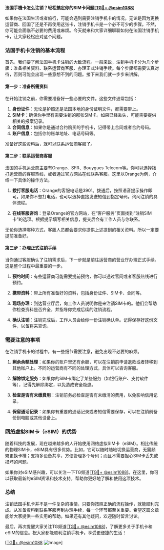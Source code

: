 **法国手機卡怎么注销？轻松搞定你的SIM卡问题[[TG💪+ @esim1088](https://t.me/s/esim1088)]**

如果你在法国生活或者旅行，可能会遇到需要注销手机卡的情况。无论是因为更换运营商、回国了还是不再使用这张卡，注销手机卡是一个必不可少的步骤。不然，你可能会面临不必要的费用或麻烦。今天就来和大家详细聊聊如何在法国注销手机卡，让大家轻松应对这个问题。

### 法国手机卡注销的基本流程

首先，我们要了解法国手机卡注销的大致流程。一般来说，注销手机卡分为几个步骤：准备相关资料、联系运营商客服、办理正式注销手续。每个步骤都需要认真对待，否则可能会出现一些意想不到的问题。接下来我们就一步步来讲解。

#### 第一步：准备所需资料

在开始注销之前，你需要准备好一些必要的文件。这些文件通常包括：

1. **身份证件**：无论是护照还是法国本地的身份证明文件，都需要带上。
2. **SIM卡**：确保你手里有需要注销的那张SIM卡。如果已经丢失，可能需要提供相关的报案记录。
3. **合同信息**：如果你是通过合约购买的手机卡，记得带上合同或者合约号码。
4. **账户信息**：包括你的账单地址、电话号码等。

准备好这些资料后，就可以联系运营商客服了。

#### 第二步：联系运营商客服

法国的手机运营商主要有Orange、SFR、Bouygues Telecom等。你可以选择拨打运营商的客服热线，或者通过官方网站在线联系客服。这里以Orange为例，介绍一下具体的操作方法。

1. **拨打客服电话**：Orange的客服电话是3901。拨通后，按照语音提示操作即可。如果你不想打电话，也可以选择直接发送短信到指定号码，询问注销的具体流程。
   
2. **在线客服咨询**：登录Orange的官方网站，在“客户服务”页面找到“注销SIM卡”的选项。根据提示填写相关信息，提交后会有工作人员与你联系。

无论你选择哪种方式，客服人员都会要求你提供上述提到的相关资料。所以一定要提前准备好。

#### 第三步：办理正式注销手续

当你通过客服确认了注销需求后，下一步就是前往运营商的营业厅办理正式手续。这是整个过程中最重要的一步。

1. **预约时间**：有些运营商可能需要提前预约，你可以通过官网或者客服热线进行预约。
   
2. **携带资料**：带上所有准备好的资料，包括身份证件、SIM卡、合同等。

3. **现场办理**：到达营业厅后，向工作人员说明你是来注销SIM卡的。他们会帮助你检查资料是否齐全，并指导你完成后续的注销流程。

4. **确认注销**：注销完成后，工作人员会给你一份注销确认单。记得保存好这份文件，以备将来查询。

### 需要注意的事项

在注销手机卡的过程中，有一些细节需要注意，避免出现不必要的麻烦。

1. **剩余余额处理**：如果你的账户里还有余额，可以在注销前申请退款或者转移到其他账户上。不同的运营商有不同的处理方式，具体可以咨询客服。

2. **解除绑定服务**：如果你的SIM卡绑定了某些服务（如银行账户、支付软件等），记得先解除绑定，以免造成安全隐患。

3. **检查是否有未缴费用**：注销前务必检查是否有未缴清的费用，以免影响信用记录。

4. **保留通话记录**：如果你有重要的通话记录或者短信需要保存，可以在注销前备份到电脑或其他设备上。

### 网络虚拟SIM卡（eSIM）的优势

随着科技的发展，现在越来越多的人开始使用网络虚拟SIM卡（eSIM）。相比传统的物理SIM卡，eSIM具有很多优势。比如，它可以随时随地切换运营商，无需频繁更换卡槽；支持多设备共享，方便管理多个号码；而且不需要担心SIM卡丢失或损坏的问题。

如果你对eSIM感兴趣，可以关注一下TG频道[[TG💪+ @esim1088](https://t.me/s/esim1088)]。在这里，你可以获取最新的eSIM资讯和技术支持，帮助你更好地了解和使用这项技术。

### 总结

注销法国手机卡并不是一件复杂的事情，只要你按照正确的流程操作，就能顺利完成。从准备资料到联系客服再到办理手续，每一个环节都至关重要。希望这篇文章能给大家提供一些实用的帮助。如果还有其他疑问，欢迎随时留言讨论。

最后，再次提醒大家关注TG频道[[TG💪+ @esim1088](https://t.me/s/esim1088)]，了解更多关于手机卡和eSIM的信息。祝大家都能顺利注销手机卡，享受更便捷的生活！

[[TG💪+ @esim1088](https://t.me/s/esim1088) ![Image](https://i.postimg.cc/4NQfJmqS/Snipaste-2025-05-13-00-14-12.png)]